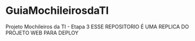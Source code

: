 # GuiaMochileirosdaTI
Projeto Mochileiros da TI - Etapa 3
ESSE REPOSITORIO É UMA REPLICA DO PROJETO WEB PARA DEPLOY
